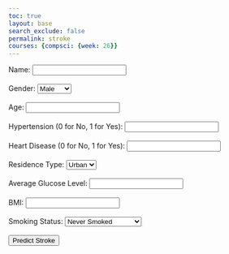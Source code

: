 ```yaml
---
toc: true
layout: base
search_exclude: false
permalink: stroke
courses: {compsci: {week: 26}}
---
```

<body>
    <form id="strokeForm">
        <label for="name">Name:</label>
        <input type="text" id="name" name="name" required><br><br>
        <label for="gender">Gender:</label>
        <select id="gender" name="gender" required>
            <option value="Male">Male</option>
            <option value="Female">Female</option>
        </select><br><br>
        <label for="age">Age:</label>
        <input type="number" id="age" name="age" required><br><br>
        <label for="hypertension">Hypertension (0 for No, 1 for Yes):</label>
        <input type="number" id="hypertension" name="hypertension" required><br><br>
        <label for="heart_disease">Heart Disease (0 for No, 1 for Yes):</label>
        <input type="number" id="heart_disease" name="heart_disease" required><br><br>
        <label for="residence_type">Residence Type:</label>
        <select id="residence_type" name="residence_type" required>
            <option value="urban">Urban</option>
            <option value="rural">Rural</option>
        </select><br><br>
        <label for="avg_glucose_level">Average Glucose Level:</label>
        <input type="number" id="avg_glucose_level" name="avg_glucose_level" required><br><br>
        <label for="bmi">BMI:</label>
        <input type="number" id="bmi" name="bmi" required><br><br>
        <label for="smoking_status">Smoking Status:</label>
        <select id="smoking_status" name="smoking_status" required>
            <option value="never smoked">Never Smoked</option>
            <option value="smokes">Smokes/Has Smoked</option>
        </select><br><br>
        <button type="button" onclick="predictStroke()">Predict Stroke</button>
    </form>
    <div id="result"></div>
   <script>
    function predictStroke() {
        var form = document.getElementById('strokeForm');
        var name = document.getElementById('name');
        var resultDiv = document.getElementById('result');
        var formData = {
            gender: form['gender'].value,
            age: form['age'].value,
            hypertension: form['hypertension'].value,
            heart_disease: form['heart_disease'].value,
            residence_type: form['residence_type'].value,
            avg_glucose_level: form['avg_glucose_level'].value,
            bmi: form['bmi'].value,
            smoking_status: form['smoking_status'].value
        };
        fetch('http://localhost:8086/api/stroke/predict', {
            method: 'POST',
            headers: {
                'Content-Type': 'application/json',
                'Accept': 'application/json'
            },
            body: JSON.stringify(formData)
        })
        .then(response => response.json())
        .then(data => {
            resultDiv.innerHTML = '<h2>Prediction Result for ' + name.value + '</h2>';
            for (var key in data) {
                resultDiv.innerHTML += '<p>' + key + ': ' + data[key] + '</p>';
            }
            var strokeProbability = parseFloat(data['stroke_prob']);
        })
        .catch(error => {
            console.error('Error:', error);
        });
    }
    </script>

</body>
